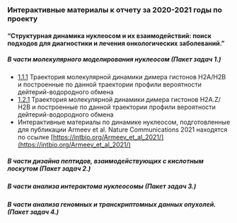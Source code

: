 ###  Интерактивные материалы к отчету за 2020-2021 годы по проекту
#### “Структурная динамика нуклеосом и их взаимодействий: поиск подходов для диагностики и лечения онкологических заболеваний.”

##### В части молекулярного моделирования нуклеосом (Пакет задач 1.)
- [1.1.1](https://intbio.org/grant_2018_RNFmoluch/2021/1.2.1/view) Траектория молекулярной динамики димера гистонов Н2А/Н2В и построенные по данной траектории профили вероятности дейтерий-водородного обмена 
- [1.2.1](https://intbio.org/grant_2018_RNFmoluch/2021/1.2.2/view) Траектория молекулярной динамики димера гистонов Н2А.Z/Н2В и построенные по данной траектории профили вероятности дейтерий-водородного обмена 
- Интерактивные материалы по динамике нуклеосом, подготовленные для публикации Armeev et al. Nature Communications 2021 находятся по ссылке [https://intbio.org/Armeev_et_al_2021/](https://intbio.org/Armeev_et_al_2021/)

##### В части дизайна пептидов, взаимодействующих с кислотным лоскутом (Пакет задач 2.)


##### В части анализа интерактома нуклеосомы (Пакет задач 3.)


##### В части анализа геномных и транскриптомных данных опухолей. (Пакет задач 4.)
